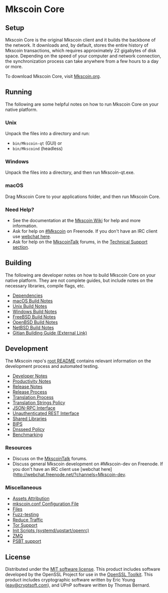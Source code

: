 Mkscoin Core
=============

Setup
---------------------
Mkscoin Core is the original Mkscoin client and it builds the backbone of the network. It downloads and, by default, stores the entire history of Mkscoin transactions, which requires approximately 22 gigabytes of disk space. Depending on the speed of your computer and network connection, the synchronization process can take anywhere from a few hours to a day or more.

To download Mkscoin Core, visit [Mkscoin.org](https://Mkscoin.org/).

Running
---------------------
The following are some helpful notes on how to run Mkscoin Core on your native platform.

### Unix

Unpack the files into a directory and run:

- `bin/Mkscoin-qt` (GUI) or
- `bin/Mkscoind` (headless)

### Windows

Unpack the files into a directory, and then run Mkscoin-qt.exe.

### macOS

Drag Mkscoin Core to your applications folder, and then run Mkscoin Core.

### Need Help?

* See the documentation at the [Mkscoin Wiki](https://Mkscoin.info/)
for help and more information.
* Ask for help on [#Mkscoin](http://webchat.freenode.net?channels=Mkscoin) on Freenode. If you don't have an IRC client use [webchat here](http://webchat.freenode.net?channels=Mkscoin).
* Ask for help on the [MkscoinTalk](https://Mkscointalk.io/) forums, in the [Technical Support section](https://Mkscointalk.io/c/technical-support).

Building
---------------------
The following are developer notes on how to build Mkscoin Core on your native platform. They are not complete guides, but include notes on the necessary libraries, compile flags, etc.

- [Dependencies](dependencies.md)
- [macOS Build Notes](build-osx.md)
- [Unix Build Notes](build-unix.md)
- [Windows Build Notes](build-windows.md)
- [FreeBSD Build Notes](build-freebsd.md)
- [OpenBSD Build Notes](build-openbsd.md)
- [NetBSD Build Notes](build-netbsd.md)
- [Gitian Building Guide (External Link)](https://github.com/mkscoin-core/docs/blob/master/gitian-building.md)

Development
---------------------
The Mkscoin repo's [root README](/README.md) contains relevant information on the development process and automated testing.

- [Developer Notes](developer-notes.md)
- [Productivity Notes](productivity.md)
- [Release Notes](release-notes.md)
- [Release Process](release-process.md)
- [Translation Process](translation_process.md)
- [Translation Strings Policy](translation_strings_policy.md)
- [JSON-RPC Interface](JSON-RPC-interface.md)
- [Unauthenticated REST Interface](REST-interface.md)
- [Shared Libraries](shared-libraries.md)
- [BIPS](bips.md)
- [Dnsseed Policy](dnsseed-policy.md)
- [Benchmarking](benchmarking.md)

### Resources
* Discuss on the [MkscoinTalk](https://Mkscointalk.io/) forums.
* Discuss general Mkscoin development on #Mkscoin-dev on Freenode. If you don't have an IRC client use [webchat here](http://webchat.freenode.net/?channels=Mkscoin-dev.

### Miscellaneous
- [Assets Attribution](assets-attribution.md)
- [mkscoin.conf Configuration File](mkscoin-conf.md)
- [Files](files.md)
- [Fuzz-testing](fuzzing.md)
- [Reduce Traffic](reduce-traffic.md)
- [Tor Support](tor.md)
- [Init Scripts (systemd/upstart/openrc)](init.md)
- [ZMQ](zmq.md)
- [PSBT support](psbt.md)

License
---------------------
Distributed under the [MIT software license](/COPYING).
This product includes software developed by the OpenSSL Project for use in the [OpenSSL Toolkit](https://www.openssl.org/). This product includes
cryptographic software written by Eric Young ([eay@cryptsoft.com](mailto:eay@cryptsoft.com)), and UPnP software written by Thomas Bernard.

